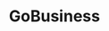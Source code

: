 ---
layout: homepage
title: GoBusiness
description: For Singapore Businesses
image: /images/
permalink: /
notification: Please click <a href="https://go.gov.sg/businessconnect">here</a> for enquiries. 
sections:
    - hero:
        title: Exemption from Suspension of Activities
        background: /images/hero-banner.jpg
        key_highlights:
        - title: General Exemption
          url: https://form.gov.sg/5e8147f514171f0011b34f90
          description: Application for your workplace to be allowed to continue operations during the suspension period.</br></br>Click Here
        - title: Time-Limited Exemption
          url: https://form.gov.sg/5e8602bf95ddc70011decfa7
          description: Application for your workplace to be allowed to have temporary operations.</br></br>Click Here
#    - hero:
#        title: Activities
#        background: /images/hero-banner.jpg
#        key_highlights:
#        - title: General 
#          url: https://www.google.com.sg/
#          description: Please submit details.
#        - title: Time
#          url: https://www.google.com.sg/
#          description: Please submit details.
---